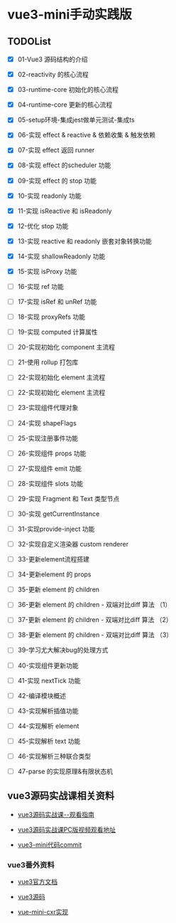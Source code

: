 # vue3-mini手动实践版

## TODOList

- [x] 01-Vue3 源码结构的介绍
- [x] 02-reactivity 的核心流程
- [x] 03-runtime-core 初始化的核心流程
- [x] 04-runtime-core 更新的核心流程
- [x] 05-setup环境-集成jest做单元测试-集成ts
- [x] 06-实现 effect & reactive & 依赖收集 & 触发依赖
- [x] 07-实现 effect 返回 runner
- [x] 08-实现 effect 的scheduler 功能
- [x] 09-实现 effect 的 stop 功能
- [x] 10-实现 readonly 功能
- [x] 11-实现 isReactive 和 isReadonly
- [x] 12-优化 stop 功能
- [x] 13-实现 reactive 和 readonly 嵌套对象转换功能
- [x] 14-实现 shallowReadonly 功能
- [x] 15-实现 isProxy 功能
- [ ] 16-实现 ref 功能
- [ ] 17-实现 isRef 和 unRef 功能
- [ ] 18-实现 proxyRefs 功能
- [ ] 19-实现 computed 计算属性

- [ ] 20-实现初始化 component 主流程
- [ ] 21-使用 rollup 打包库
- [ ] 22-实现初始化 element 主流程
- [ ] 22-实现初始化 element 主流程
- [ ] 23-实现组件代理对象
- [ ] 24-实现 shapeFlags
- [ ] 25-实现注册事件功能
- [ ] 26-实现组件 props 功能
- [ ] 27-实现组件 emit 功能
- [ ] 28-实现组件 slots 功能
- [ ] 29-实现 Fragment 和 Text 类型节点
- [ ] 30-实现 getCurrentInstance
- [ ] 31-实现provide-inject 功能
- [ ] 32-实现自定义渲染器 custom renderer

- [ ] 33-更新element流程搭建
- [ ] 34-更新element 的 props
- [ ] 35-更新 element 的 children
- [ ] 36-更新 element 的 children - 双端对比diff 算法 （1）
- [ ] 37-更新 element 的 children - 双端对比diff 算法 （2）
- [ ] 38-更新 element 的 children - 双端对比diff 算法 （3）
- [ ] 39-学习尤大解决bug的处理方式
- [ ] 40-实现组件更新功能

- [ ] 41-实现 nextTick 功能
- [ ] 42-编译模块概述
- [ ] 43-实现解析插值功能
- [ ] 44-实现解析 element
- [ ] 45-实现解析 text 功能
- [ ] 46-实现解析三种联合类型
- [ ] 47-parse 的实现原理&有限状态机


## vue3源码实战课相关资料

- [vue3源码实战课--观看指南](https://www.wolai.com/cuixiaorui/f3suaYxX5iu7FD6mQUhHuW)

- [vue3源码实战课PC版视频观看地址](https://appewiejl9g3764.h5.xiaoeknow.com/v1/course/column/p_61fb595ce4b0beaee4275e1e?type=3)

- [vue3-mini代码commit](https://github.com/cuixiaorui/teach-vue-practice/commits/main)

### vue3番外资料

- [vue3官方文档](https://v3.cn.vuejs.org/)

- [vue3源码](https://github.com/vuejs/core)

- [vue-mini-cxr实现](https://github.com/cuixiaorui/mini-vue)
